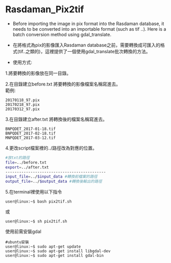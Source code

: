 # Rasdaman_Pix2tif
* Before importing the image in pix format into the Rasdaman database, it needs to be converted into an importable format (such as tif ..). Here is a batch conversion method using gdal_translate.

* 在將格式為pix的影像匯入Rasdaman database之前，需要轉換成可匯入的格式(tif..之類的)，這裡提供了一個使用gdal_translate批次轉換的方法。

* 使用方式:  

1.將要轉換的影像放在同一目錄。  

2.在目錄建立before.txt 將要轉換的影像檔案名稱寫進去。  
範例:
```
20170118_97.pix
20170218_97.pix
20170312_97.pix
```
3.在目錄建立after.txt 將轉換後的檔案名稱寫進去。  
```
BNPQDET_2017-01-18.tif
BNPQDET_2017-02-18.tif
MNPQDET_2017-03-12.tif
```
4.更改script檔案裡的../路徑改為對應的位置。 
```bash
#放txt的路徑  
file=../before.txt   
export=../after.txt  
--------------------------------------------
input_file=../$input_data #轉換前檔案的路徑  
output_file=../$output_data #轉換後輸出的路徑  
``` 
5.在terminal裡使用以下指令
```console
user@linux:~$ bash pix2tif.sh
```
或
```console
user@linux:~$ sh pix2tif.sh
```
使用前需安裝gdal
```console
#ubuntu安裝
user@linux:~$ sudo apt-get update
user@linux:~$ sudo apt-get install libgdal-dev
user@linux:~$ sudo apt-get install gdal-bin
```

